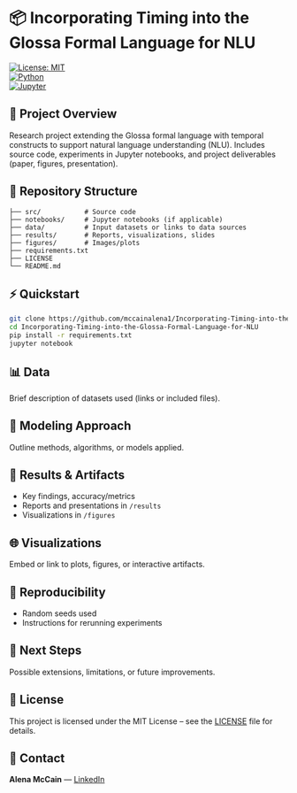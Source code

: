 # 📦 Incorporating Timing into the Glossa Formal Language for NLU

[![License: MIT](https://img.shields.io/badge/License-MIT-yellow.svg)](LICENSE)  
[![Python](https://img.shields.io/badge/Python-3.8+-blue)]()  
[![Jupyter](https://img.shields.io/badge/Notebook-Jupyter-orange)]()  

## 📖 Project Overview  
Research project extending the Glossa formal language with temporal constructs to support natural language understanding (NLU). Includes source code, experiments in Jupyter notebooks, and project deliverables (paper, figures, presentation).  

## 📂 Repository Structure  
```
├── src/           # Source code  
├── notebooks/     # Jupyter notebooks (if applicable)  
├── data/          # Input datasets or links to data sources  
├── results/       # Reports, visualizations, slides  
├── figures/       # Images/plots  
├── requirements.txt  
├── LICENSE  
└── README.md  
```  

## ⚡ Quickstart  
```bash
git clone https://github.com/mccainalena1/Incorporating-Timing-into-the-Glossa-Formal-Language-for-NLU.git
cd Incorporating-Timing-into-the-Glossa-Formal-Language-for-NLU
pip install -r requirements.txt
jupyter notebook
```

## 📊 Data  
Brief description of datasets used (links or included files).  

## 🧠 Modeling Approach  
Outline methods, algorithms, or models applied.  

## 🎯 Results & Artifacts  
- Key findings, accuracy/metrics  
- Reports and presentations in `/results`  
- Visualizations in `/figures`  

## 🌐 Visualizations  
Embed or link to plots, figures, or interactive artifacts.  

## 🔁 Reproducibility  
- Random seeds used  
- Instructions for rerunning experiments  

## 🚀 Next Steps  
Possible extensions, limitations, or future improvements.  

## 📜 License  
This project is licensed under the MIT License – see the [LICENSE](LICENSE) file for details.  

## 👤 Contact  
**Alena McCain** — [LinkedIn](https://www.linkedin.com/in/alena-mccain-815a09136)  
